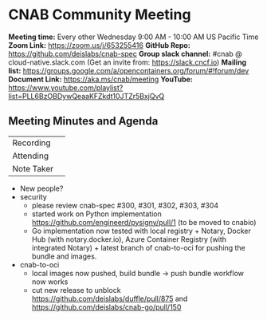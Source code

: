 # CNAB Community Meeting


**Meeting time:** Every other Wednesday 9:00 AM - 10:00 AM US Pacific Time
**Zoom Link:** https://zoom.us/j/653255416
**GitHub Repo:** https://github.com/deislabs/cnab-spec
**Group slack channel:** #cnab @ cloud-native.slack.com (Get an invite from: https://slack.cncf.io)
**Mailing list:** https://groups.google.com/a/opencontainers.org/forum/#!forum/dev
**Document Link:** https://aka.ms/cnab/meeting
**YouTube:** https://www.youtube.com/playlist?list=PLL6BzOBDywQeaaKFZkdt10JTZr5BxjQvQ

## Meeting Minutes and Agenda

|  |  | 
| -------- | -------- |
| Recording  |  |
| Attending  |  |
| Note Taker |  |

* New people?
* security
    * please review cnab-spec #300, #301, #302, #303, #304
    * started work on Python implementation https://github.com/engineerd/pysigny/pull/1 (to be moved to cnabio)
    * Go implementation now tested with local registry + Notary, Docker Hub (with notary.docker.io), Azure Container Registry (with integrated Notary) + latest branch of cnab-to-oci for pushing the bundle and images.
* cnab-to-oci
    * local images now pushed, build bundle -> push bundle workflow now works
    * cut new release to unblock https://github.com/deislabs/duffle/pull/875 and https://github.com/deislabs/cnab-go/pull/150

